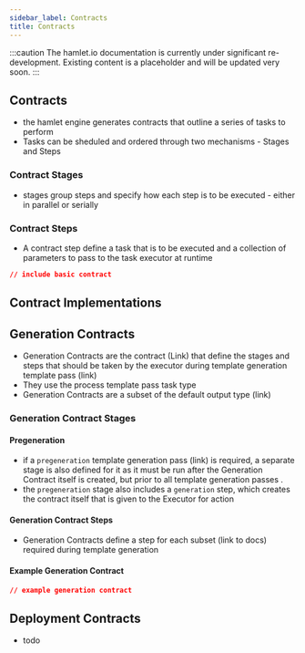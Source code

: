 ```yaml
---
sidebar_label: Contracts
title: Contracts
---
```


:::caution
The hamlet.io documentation is currently under significant re-development. Existing content is a placeholder and will be updated very soon.
:::

## Contracts

* the hamlet engine generates contracts that outline a series of tasks to perform
* Tasks can be sheduled and ordered through two mechanisms - Stages and Steps

### Contract Stages

* stages group steps and specify how each step is to be executed - either in parallel or serially

### Contract Steps

* A contract step define a task that is to be executed and a collection of parameters to pass to the task executor at runtime

```json
// include basic contract
```

## Contract Implementations

## Generation Contracts

* Generation Contracts are the contract (Link) that define the stages and steps that should be taken by the executor during template generation template pass (link)
* They use the process template pass task type
* Generation Contracts are a subset of the default output type (link)

### Generation Contract Stages

#### Pregeneration

* if a `pregeneration` template generation pass (link) is required, a separate stage is also defined for it  as it must be run after the Generation Contract itself is created, but prior to all template generation passes .
* the `pregeneration` stage also includes a `generation` step, which creates the contract itself that is given to the Executor for action

#### Generation Contract Steps

* Generation Contracts define a step for each subset (link to docs) required during template generation

#### Example Generation Contract

```json
// example generation contract
```

## Deployment Contracts

* todo

